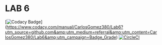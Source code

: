 # LAB 6

[![Codacy Badge](https://api.codacy.com/project/badge/Grade/942eb739de5d4b58bd2c2531255272cc)]
(https://www.codacy.com/manual/CarlosGomez380/Lab6?utm_source=github.com&amp;utm_medium=referral&amp;utm_content=CarlosGomez380/Lab6&amp;utm_campaign=Badge_Grade)
[![CircleCI](https://circleci.com/gh/CarlosGomez380/CNYT.svg?style=svg)](https://circleci.com/gh/CarlosGomez380/CNYT)

